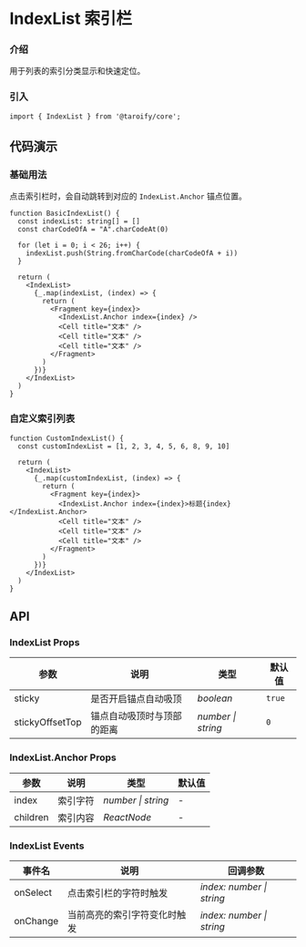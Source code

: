 # IndexList 索引栏

### 介绍

用于列表的索引分类显示和快速定位。

### 引入

```tsx
import { IndexList } from '@taroify/core';
```

## 代码演示

### 基础用法

点击索引栏时，会自动跳转到对应的 `IndexList.Anchor` 锚点位置。

```tsx
function BasicIndexList() {
  const indexList: string[] = []
  const charCodeOfA = "A".charCodeAt(0)

  for (let i = 0; i < 26; i++) {
    indexList.push(String.fromCharCode(charCodeOfA + i))
  }

  return (
    <IndexList>
      {_.map(indexList, (index) => {
        return (
          <Fragment key={index}>
            <IndexList.Anchor index={index} />
            <Cell title="文本" />
            <Cell title="文本" />
            <Cell title="文本" />
          </Fragment>
        )
      })}
    </IndexList>
  )
}
```

### 自定义索引列表

```tsx
function CustomIndexList() {
  const customIndexList = [1, 2, 3, 4, 5, 6, 8, 9, 10]

  return (
    <IndexList>
      {_.map(customIndexList, (index) => {
        return (
          <Fragment key={index}>
            <IndexList.Anchor index={index}>标题{index}</IndexList.Anchor>
            <Cell title="文本" />
            <Cell title="文本" />
            <Cell title="文本" />
          </Fragment>
        )
      })}
    </IndexList>
  )
}
```

## API

### IndexList Props

| 参数            | 说明                       | 类型               | 默认值 |
| --------------- | -------------------------- | ------------------ | ------ |
| sticky          | 是否开启锚点自动吸顶       | _boolean_          | `true` |
| stickyOffsetTop | 锚点自动吸顶时与顶部的距离 | _number \| string_ | `0`    |

### IndexList.Anchor Props

| 参数     | 说明     | 类型               | 默认值 |
| -------- | -------- | ------------------ | ------ |
| index    | 索引字符 | _number \| string_ | -      |
| children | 索引内容 | _ReactNode_        | -      |

### IndexList Events

| 事件名   | 说明                         | 回调参数                  |
| -------- | ---------------------------- | ------------------------- |
| onSelect | 点击索引栏的字符时触发       | _index: number \| string_ |
| onChange | 当前高亮的索引字符变化时触发 | _index: number \| string_ |
